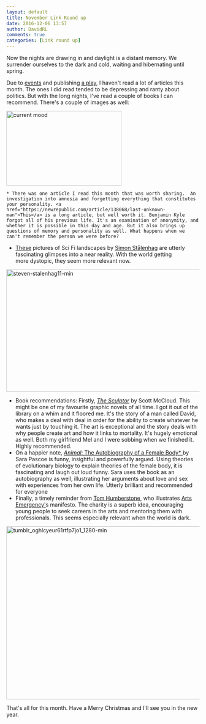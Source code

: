 ```yaml
---  
layout: default  
title: November Link Round up  
date: 2016-12-06 13:57  
author: DavidRL  
comments: true  
categories: [Link round up]  
---  
```

Now the nights are drawing in and daylight is a distant memory. We surrender ourselves to the dark and cold, waiting and hibernating until spring.  

Due to <a href="http://davidralphlewis.co.uk/politics/what-does-it-matter/">events</a> and publishing <a href="http://davidralphlewis.co.uk/my-writing/surveillance-the-investigatory-powers-bill-and-remain-vigilant/">a play</a>, I haven't read a lot of articles this month. The ones I did read tended to be depressing and ranty about politics. But with the long nights, I've read a couple of books I can recommend. There's a couple of images as well:  
<!--more-->
<img class="size-medium wp-image-863 aligncenter" src="http://davidralphlewis.co.uk/wp-content/uploads/2016/12/tumblr_ohct55bw3m1sg4wj5o1_1280-min-300x195.jpg" alt="current mood" width="300" height="195" />  


    * There was one article I read this month that was worth sharing.  An investigation into amnesia and forgetting everything that constitutes your personality. <a href="https://newrepublic.com/article/138068/last-unknown-man">This</a> is a long article, but well worth it. Benjamin Kyle forgot all of his previous life. It's an examination of anonymity, and whether it is possible in this day and age. But it also brings up questions of memory and personality as well. What happens when we can't remember the person we were before?  
* <a href="http://www.emptykingdom.com/featured/simon-stalenhag-revisit/">These</a> pictures of Sci Fi landscapes by <a href="http://simonstalenhag.se/" target="blank">Simon Stålenhag</a> are utterly fascinating glimpses into a near reality. With the world getting more dystopic, they seem more relevant now.  

<a href="http://kottke.org/16/11/parking-lot-tree"><img class="aligncenter wp-image-865 size-large" src="http://davidralphlewis.co.uk/wp-content/uploads/2016/12/steven-stalenhag11-min-700x350.jpg" alt="steven-stalenhag11-min" width="640" height="320" /></a>

* Book recommendations: Firstly, <a href="https://www.amazon.co.uk/Sculptor-Scott-McCloud/dp/1906838976">*The Sculptor*</a> by Scott McCloud. This might be one of my favourite graphic novels of all time. I got it out of the library on a whim and it floored me. It's the story of a man called David, who makes a deal with deal in order for the ability to create whatever he wants just by touching it. The art is exceptional and the story deals with why people create art and how it links to mortality. It's hugely emotional as well. Both my girlfriend Mel and I were sobbing when we finished it. Highly recommended.  
* On a happier note, <a href="https://www.amazon.co.uk/Animal-Autobiography-Female-Sara-Pascoe/dp/057132522X">*Animal*: The Autobiography of a Female Body* </a>by Sara Pascoe is funny, insightful and powerfully argued. Using theories of evolutionary biology to explain theories of the female body, it is fascinating and laugh out loud funny. Sara uses the book as an autobiography as well, illustrating her arguments about love and sex with experiences from her own life. Utterly brilliant and recommended for everyone  
* Finally, a timely reminder from <a href="http://tomhumberstone.tumblr.com/post/153042708791">Tom Humberstone</a>, who illustrates <a href="http://arts-emergency.org/">Arts Emergency'</a>s manifesto. The charity is a superb idea, encouraging young people to seek careers in the arts and mentoring them with professionals. This seems especially relevant when the world is dark.  

<img class="size-large wp-image-869 aligncenter" src="http://davidralphlewis.co.uk/wp-content/uploads/2016/12/tumblr_oghlcyeur61rtfp7jo1_1280-min-700x494.jpg" alt="tumblr_oghlcyeur61rtfp7jo1_1280-min" width="640" height="452" />  

That's all for this month. Have a Merry Christmas and I'll see you in the new year.  
